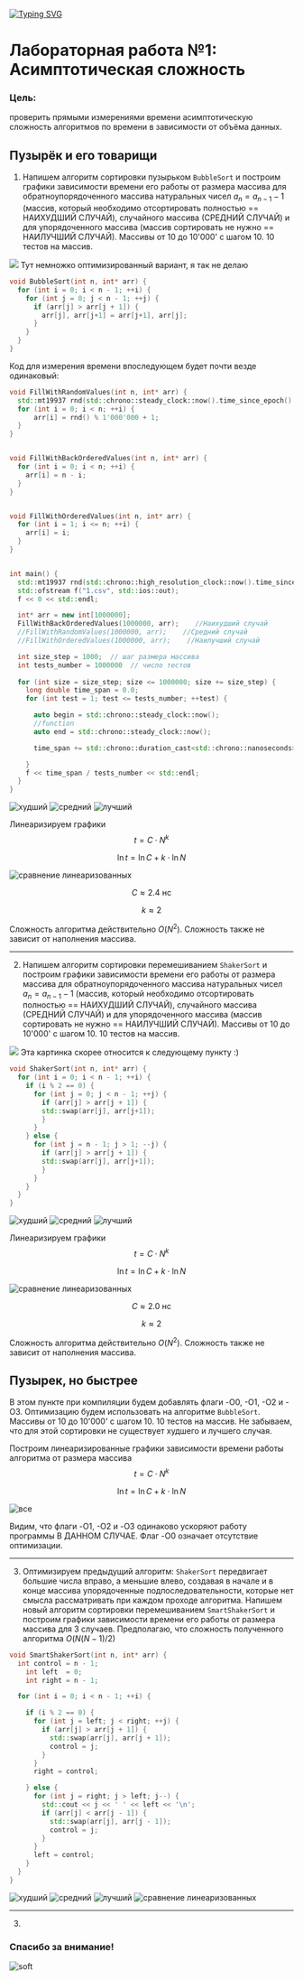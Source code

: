 [![Typing SVG](https://readme-typing-svg.herokuapp.com?color=%2336BCF7&lines=C+<+>)](https://git.io/typing-svg)
# Лабораторная работа №1: Асимптотическая сложность
### Цель:
проверить прямыми измерениями времени асимптотическую сложность алгоритмов по времени в зависимости от объёма данных.

## Пузырёк и его товарищи

1. Напишем алгоритм сортировки пузырьком ```BubbleSort``` и построим графики зависимости времени его работы от размера массива для обратноупорядоченного массива натуральных чисел $a_n = a_{n-1} - 1$ (массив, который необходимо отсортировать полностью == НАИХУДШИЙ СЛУЧАЙ), случайного массива (СРЕДНИЙ СЛУЧАЙ) и для упорядоченного массива (массив сортировать не нужно == НАИЛУЧШИЙ СЛУЧАЙ). Массивы от 10 до 10'000' с шагом 10. 10 тестов на массив.

![](https://habrastorage.org/getpro/habr/post_images/187/5a3/929/1875a3929dd14c8ea5ff4ccc3d0db9bd.gif)
Тут немножко оптимизированный вариант, я так не делаю

```C++
void BubbleSort(int n, int* arr) {
  for (int i = 0; i < n - 1; ++i) {
    for (int j = 0; j < n - 1; ++j) {
      if (arr[j] > arr[j + 1]) {
        arr[j], arr[j+1] = arr[j+1], arr[j];
      }
    }
  }
}
```

Код для измерения времени впоследующем будет почти везде одинаковый:

```C++
void FillWithRandomValues(int n, int* arr) {
  std::mt19937 rnd(std::chrono::steady_clock::now().time_since_epoch().count());
  for (int i = 0; i < n; ++i) {
      arr[i] = rnd() % 1'000'000 + 1;
  }
}


void FillWithBackOrderedValues(int n, int* arr) {
  for (int i = 0; i < n; ++i) {
    arr[i] = n - i;
  }
}


void FillWithOrderedValues(int n, int* arr) {
  for (int i = 1; i <= n; ++i) {
    arr[i] = i;
  }
}


int main() {
  std::mt19937 rnd(std::chrono::high_resolution_clock::now().time_since_epoch().count());
  std::ofstream f("1.csv", std::ios::out);
  f << 0 << std::endl;

  int* arr = new int[1000000];
  FillWithBackOrderedValues(1000000, arr);    //Наихудший случай
  //FillWithRandomValues(1000000, arr);    //Средний случай
  //FillWithOrderedValues(1000000, arr);    //Наилучший случай

  int size_step = 1000;  // шаг размера массива
  int tests_number = 1000000  // число тестов
  
  for (int size = size_step; size <= 1000000; size += size_step) {
    long double time_span = 0.0;
    for (int test = 1; test <= tests_number; ++test) {

      auto begin = std::chrono::steady_clock::now();
      //function
      auto end = std::chrono::steady_clock::now();

      time_span += std::chrono::duration_cast<std::chrono::nanoseconds>(end - begin).count();

    }
    f << time_span / tests_number << std::endl;
  }
}
```

![худший](https://github.com/Erykalkin/MIPT_labs/blob/main/lab_2/image1.png)
![средний](https://github.com/Erykalkin/MIPT_labs/blob/main/lab_2/image2.png)
![лучший](https://github.com/Erykalkin/MIPT_labs/blob/main/lab_2/image3.png)

Линеаризируем графики
$$t = C \cdot N^k$$

$$\ln{t} = \ln{C} + k \cdot \ln{N}$$

![сравнение линеаризованных](https://github.com/Erykalkin/MIPT_labs/blob/main/lab_2/image4.png)

$$C \approx 2.4\ \text{нс}$$

$$k \approx 2$$

Сложность алгоритма действительно $O(N^2)$. Сложность также не зависит от наполнения массива.

---
2. Напишем алгоритм сортировки перемешиванием ```ShakerSort``` и построим графики зависимости времени его работы от размера массива для обратноупорядоченного массива натуральных чисел $a_n = a_{n-1} - 1$ (массив, который необходимо отсортировать полностью == НАИХУДШИЙ СЛУЧАЙ), случайного массива (СРЕДНИЙ СЛУЧАЙ) и для упорядоченного массива (массив сортировать не нужно == НАИЛУЧШИЙ СЛУЧАЙ). Массивы от 10 до 10'000' с шагом 10. 10 тестов на массив.

![](https://habrastorage.org/getpro/habr/post_images/2a9/ad7/855/2a9ad78556f13396ebc68cb4ac21e91c.gif)
Эта картинка скорее относится к следующему пункту :)

```C++
void ShakerSort(int n, int* arr) {
  for (int i = 0; i < n - 1; ++i) {
    if (i % 2 == 0) {
      for (int j = 0; j < n - 1; ++j) {
        if (arr[j] > arr[j + 1]) {
        std::swap(arr[j], arr[j+1]);
        }
      }
    } else {
      for (int j = n - 1; j > 1; --j) {
        if (arr[j] > arr[j + 1]) {
        std::swap(arr[j], arr[j+1]);
        }
      }
    }
  }
}
```

![худший](https://github.com/Erykalkin/MIPT_labs/blob/main/lab_2/image5.png)
![средний](https://github.com/Erykalkin/MIPT_labs/blob/main/lab_2/image6.png)
![лучший](https://github.com/Erykalkin/MIPT_labs/blob/main/lab_2/image7.png)

Линеаризируем графики
$$t = C \cdot N^k$$

$$\ln{t} = \ln{C} + k \cdot \ln{N}$$

![сравнение линеаризованных](https://github.com/Erykalkin/MIPT_labs/blob/main/lab_2/image8.png)

$$C \approx 2.0\ \text{нс}$$

$$k \approx 2$$

Сложность алгоритма действительно $O(N^2)$. Сложность также не зависит от наполнения массива.


## Пузырек, но быстрее

В этом пункте при компиляции будем добавлять флаги -O0, -O1, -O2 и -O3. Оптимизацию будем использовать на алгоритме ```BubbleSort```. Массивы от 10 до 10'000' с шагом 10. 10 тестов на массив. Не забываем, что для этой сортировки не существует худшего и лучшего случая.

Построим линеаризированные графики зависимости времени работы алгоритма от размера массива
$$t = C \cdot N^k$$

$$\ln{t} = \ln{C} + k \cdot \ln{N}$$

![все](https://github.com/Erykalkin/MIPT_labs/blob/main/lab_2/image9.png)

Видим, что флаги -O1, -O2 и -O3 одинаково ускоряют работу программы В ДАННОМ СЛУЧАЕ. Флаг -O0 означает отсутствие оптимизации.




---
3. Оптимизируем предыдущий алгоритм: ```ShakerSort``` передвигает большие числа вправо, а меньшие влево, создавая в начале и в конце массива упорядоченные подпоследовательности, которые нет смысла рассматривать при каждом проходе алгоритма. Напишем новый алгоритм сортировки перемешиванием ```SmartShakerSort``` и построим графики зависимости времени его работы от размера массива для 3 случаев. Предполагаю, что сложность полученного алгоритма $O(N(N - 1)/2)$

```C++
void SmartShakerSort(int n, int* arr) {
  int control = n - 1;
	int left  = 0;
	int right = n - 1;

  for (int i = 0; i < n - 1; ++i) {

    if (i % 2 == 0) {
      for (int j = left; j < right; ++j) {
        if (arr[j] > arr[j + 1]) {
          std::swap(arr[j], arr[j + 1]);
          control = j;
        }
      }
      right = control;

    } else {
      for (int j = right; j > left; j--) {
        std::cout << j << ' ' << left << '\n';
        if (arr[j] < arr[j - 1]) {
          std::swap(arr[j], arr[j - 1]);
          control = j;
        }
      }
      left = control;
    }
  }
}
```

![худший](https://github.com/Erykalkin/MIPT_labs/blob/main/lab_2/image9.png)
![средний](https://github.com/Erykalkin/MIPT_labs/blob/main/lab_2/image10.png)
![лучший](https://github.com/Erykalkin/MIPT_labs/blob/main/lab_2/image11.png)
![сравнение линеаризованных](https://github.com/Erykalkin/MIPT_labs/blob/main/lab_2/image12.png)

---
3. 


### Спасибо за внимание!
![soft](https://capsule-render.vercel.app/api?type=soft&color=gradient&text=Спасибо%20за%20внимание!&fontSize=40&animation=twinkling)
